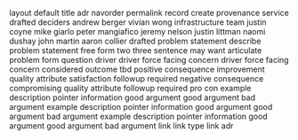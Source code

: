 layout default title adr navorder permalink record create provenance service drafted deciders andrew berger vivian wong infrastructure team justin coyne mike giarlo peter mangiafico jeremy nelson justin littman naomi dushay john martin aaron collier drafted problem statement describe problem statement free form two three sentence may want articulate problem form question driver driver force facing concern driver force facing concern considered outcome tbd positive consequence improvement quality attribute satisfaction followup required negative consequence compromising quality attribute followup required pro con example description pointer information good argument good argument bad argument example description pointer information good argument good argument bad argument example description pointer information good argument good argument bad argument link link type link adr